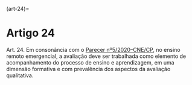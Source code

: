 (art-24)=

# Artigo 24

Art. 24. Em consonância com o [Parecer nº5/2020–CNE/CP](http://portal.mec.gov.br/index.php?option=com_docman&view=download&alias=145011-pcp005-20&category_slug=marco-2020-pdf&Itemid=30192), no ensino remoto emergencial, a avaliação deve ser
trabalhada como elemento de acompanhamento do processo de ensino e aprendizagem, em uma dimensão
formativa e com prevalência dos aspectos da avaliação qualitativa.

